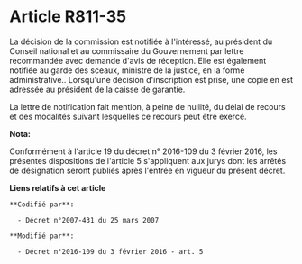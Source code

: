 # Article R811-35

La décision de la commission est notifiée à l'intéressé, au président du Conseil national                         et au
commissaire du Gouvernement par lettre recommandée avec demande d'avis de réception. Elle est également notifiée au garde des
sceaux, ministre de la justice, en la forme administrative.. Lorsqu'une décision d'inscription est prise, une copie en est
adressée au président de la caisse de garantie. 

La lettre de notification fait mention, à peine de nullité, du délai de recours et des modalités suivant lesquelles ce
recours peut être exercé.

**Nota:**

Conformément à l'article 19 du décret n° 2016-109 du 3 février 2016, les présentes dispositions de l'article 5 s'appliquent
aux jurys dont les arrêtés de désignation seront publiés après l'entrée en vigueur du présent décret.

**Liens relatifs à cet article**

	**Codifié par**:

	  - Décret n°2007-431 du 25 mars 2007

	**Modifié par**:

	  - Décret n°2016-109 du 3 février 2016 - art. 5

